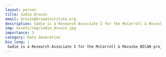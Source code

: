 ```yaml
---
layout: person
title: Sadie Drouin
email: drouin@broadinstitute.org
description: Sadie is a Research Associate I for the McCarroll & Macosko BICAN project. She is a recent graduate from Wheaton College MA with a B.S. in Neuroscience on the Pre-Medical Track. Prior to joining the ...
img: assets/img/sadie_drouin.jpg
importance: 3
category: Data Generation
bio_long: |
 Sadie is a Research Associate I for the McCarroll & Macosko BICAN project. She is a recent graduate from Wheaton College MA with a B.S. in Neuroscience on the Pre-Medical Track. Prior to joining the BICAN project, in her Behavioral Neuroscience lab she completed a senior honors thesis titled: The effects of maternal separation and social isolation on memory and myelin in adolescent rats. In addition to being a research associate, she is also a medical assistant in primary care and sports medicine at DMC primary care. 
---
```

